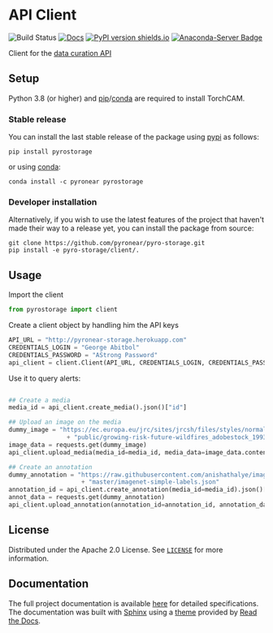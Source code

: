 # API Client

![Build Status](https://github.com/pyronear/pyro-storage/workflows/client/badge.svg)  [![Docs](https://img.shields.io/badge/docs-available-blue.svg)](http://pyronear.org/pyro-storage) [![PyPI version shields.io](https://img.shields.io/pypi/v/pyrostorage.svg)](https://pypi.python.org/pypi/pyrostorage/) [![Anaconda-Server Badge](https://anaconda.org/pyronear/pyrostorage/badges/version.svg)](https://anaconda.org/pyronear/pyrostorage)

Client for the [data curation API](https://github.com/pyronear/pyro-storage)


## Setup

Python 3.8 (or higher) and [pip](https://pip.pypa.io/en/stable/)/[conda](https://docs.conda.io/en/latest/miniconda.html) are required to install TorchCAM.

### Stable release

You can install the last stable release of the package using [pypi](https://pypi.org/project/pyrostorage/) as follows:

```shell
pip install pyrostorage
```

or using [conda](https://anaconda.org/pyronear/pyrostorage):

```shell
conda install -c pyronear pyrostorage
```

### Developer installation

Alternatively, if you wish to use the latest features of the project that haven't made their way to a release yet, you can install the package from source:

```shell
git clone https://github.com/pyronear/pyro-storage.git
pip install -e pyro-storage/client/.
```


## Usage

Import the client

```python
from pyrostorage import client
```

Create a client object by handling him the API keys

```python
API_URL = "http://pyronear-storage.herokuapp.com"
CREDENTIALS_LOGIN = "George Abitbol"
CREDENTIALS_PASSWORD = "AStrong Password"
api_client = client.Client(API_URL, CREDENTIALS_LOGIN, CREDENTIALS_PASSWORD)
```

Use it to query alerts:
```python

## Create a media
media_id = api_client.create_media().json()["id"]

## Upload an image on the media
dummy_image = "https://ec.europa.eu/jrc/sites/jrcsh/files/styles/normal-responsive/" \
                + "public/growing-risk-future-wildfires_adobestock_199370851.jpeg"
image_data = requests.get(dummy_image)
api_client.upload_media(media_id=media_id, media_data=image_data.content)

## Create an annotation
dummy_annotation = "https://raw.githubusercontent.com/anishathalye/imagenet-simple-labels/" \
					+ "master/imagenet-simple-labels.json"
annotation_id = api_client.create_annotation(media_id=media_id).json()["id"]
annot_data = requests.get(dummy_annotation)
api_client.upload_annotation(annotation_id=annotation_id, annotation_data=annot_data.content)

```


## License

Distributed under the Apache 2.0 License. See [`LICENSE`](LICENSE) for more information.



## Documentation

The full project documentation is available [here](http://pyronear.org/pyro-storage) for detailed specifications. The documentation was built with [Sphinx](https://www.sphinx-doc.org/) using a [theme](https://github.com/readthedocs/sphinx_rtd_theme) provided by [Read the Docs](https://readthedocs.org/).
